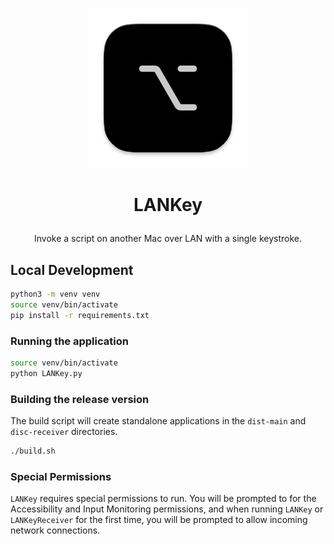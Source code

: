 <p align="center"><img src="assets/AppIcon.png" /></p>

# <p align="center">LANKey</p>
<p align="center">Invoke a script on another Mac over LAN with a single keystroke.</p>

## Local Development

```sh
python3 -m venv venv
source venv/bin/activate
pip install -r requirements.txt
```

### Running the application

```sh
source venv/bin/activate
python LANKey.py
```

### Building the release version

The build script will create standalone applications in the `dist-main` and `disc-receiver` directories.

```sh
./build.sh
```

### Special Permissions

`LANKey` requires special permissions to run. You will be prompted to for the Accessibility and Input Monitoring permissions, and when running `LANKey` or `LANKeyReceiver` for the first time, you will be prompted to allow incoming network connections.
